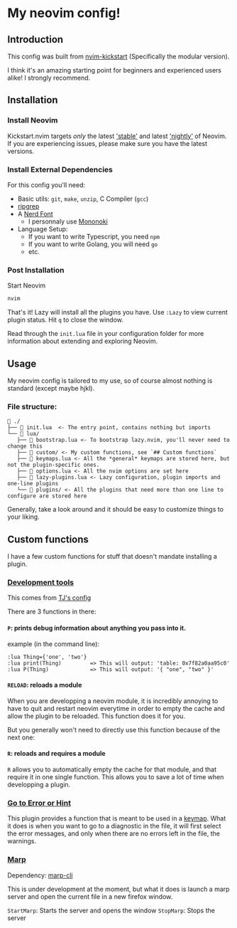 # My neovim config!

## Introduction

This config was built from
[nvim-kickstart](https://github.com/dam9000/kickstart-modular.nvim)
(Specifically the modular version).

I think it's an amazing starting point for beginners and experienced users
alike! I strongly recommend.

## Installation

### Install Neovim

Kickstart.nvim targets *only* the latest
['stable'](https://github.com/neovim/neovim/releases/tag/stable) and latest
['nightly'](https://github.com/neovim/neovim/releases/tag/nightly) of Neovim.
If you are experiencing issues, please make sure you have the latest versions.

### Install External Dependencies

For this config you'll need:
- Basic utils: `git`, `make`, `unzip`, C Compiler (`gcc`)
- [ripgrep](https://github.com/BurntSushi/ripgrep#installation)
- A [Nerd Font](https://www.nerdfonts.com/)
  - I personnaly use
    [Mononoki](https://github.com/ryanoasis/nerd-fonts/releases/download/v3.2.1/Mononoki.zip)
- Language Setup:
  - If you want to write Typescript, you need `npm`
  - If you want to write Golang, you will need `go`
  - etc.

### Post Installation

Start Neovim

```sh
nvim
```

That's it! Lazy will install all the plugins you have. Use `:Lazy` to view
current plugin status. Hit `q` to close the window.

Read through the `init.lua` file in your configuration folder for more
information about extending and exploring Neovim.

## Usage

My neovim config is tailored to my use, so of course almost nothing is standard
(except maybe hjkl).

### File structure:

```
 ./
├──  init.lua  <- The entry point, contains nothing but imports
└──  lua/
   ├──  bootstrap.lua <- To bootstrap lazy.nvim, you'll never need to change this
   ├──  custom/ <- My custom functions, see `## Custom functions`
   ├──  keymaps.lua <- All the *general* keymaps are stored here, but not the plugin-specific ones.
   ├──  options.lua <- All the nvim options are set here
   ├──  lazy-plugins.lua <- Lazy configuration, plugin imports and one-line plugins
   └──  plugins/ <- All the plugins that need more than one line to configure are stored here
```

Generally, take a look around and it should be easy to customize things to your
liking.

## Custom functions

I have a few custom functions for stuff that doesn't mandate installing a
plugin.

### [Development tools](./lua/custom/development_tools.lua)

This comes from [TJ's config](https://github.com/tjdevries/config.nvim)

There are 3 functions in there:

#### `P`: prints debug information about anything you pass into it.

example (in the command line):
```
:lua Thing={'one', 'two'}
:lua print(Thing)         => This will output: 'table: 0x7f82a0aa95c0'
:lua P(Thing)             => This will output: '{ "one", "two" }'
```

#### `RELOAD`: reloads a module

When you are developping a neovim module, it is incredibly annoying to have to
quit and restart neovim everytime in order to empty the cache and allow the
plugin to be reloaded. This function does it for you.

But you generally won't need to directly use this function because of the next one:

#### `R`: reloads and requires a module

`R` allows you to automatically empty the cache for that module, and that
require it in one single function. This allows you to save a lot of time when
developping a plugin.

### [Go to Error or Hint](./lua/custom/goto_error_then_hint.lua)

This plugin provides a function that is meant to be used in a
[keymap](./lua/keymaps.lua). What it does is when you want to go to a
diagnostic in the file, it will first select the error messages, and only when
there are no errors left in the file, the warnings.

### [Marp](./lua/custom/marp.lua)

Dependency: [marp-cli](https://github.com/marp-team/marp-cli)

This is under development at the moment, but what it does is launch a marp
server and open the current file in a new firefox window.

`StartMarp`: Starts the server and opens the window
`StopMarp`: Stops the server
